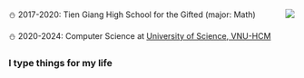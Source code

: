 
<a href="#">
  <img align="right" src="https://github-readme-stats.vercel.app/api/top-langs/?username=lnqminh3003&hide=html&layout=compact&theme=dark">
  <p> </p>
</a>


:snowman: 2017-2020: Tien Giang High School for the Gifted (major: Math)

:snowman: 2020-2024: Computer Science at [University of Science, VNU-HCM](https://www.hcmus.edu.vn)

### I type things for my life







